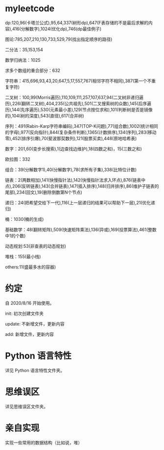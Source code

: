 # myleetcode
dp:120,96(卡塔兰公式),95,64,337(树形dp),647(F表存储的不是最后求解的内容),416(分解数字),1024(优化dp),746(dp最佳例子)

图论:785,207,210,130,733,529,79(找出指定顺序的路径)

二分法：35,153,154

数学归纳法：1025

求多个数组的重合部分：632

字符串：415,696,93,43,20,647,5,17,557,767(相邻字符不相同),387(第一个不重复字符)

二叉树：100,99(Morris遍历),110,109,111,257,107,637,94(二叉树非递归遍历),226(翻转二叉树),404,235(公共祖先),501(二叉搜索树的众数),145(后序遍历),144(先序遍历),530(元素最小差),129(节点按位求和),101(判断树是否是镜像的),104(树的深度),543(直径),617(合并树)

序列：491(Rabin-Karp字符串编码),347(TOP-K问题),77(组合数),1002(统计相同的字母),977(反向指针),844(复杂条件判断),1365(计数排序),134(序列),283(移动零),452(排序引爆),70(斐波那契数列),121(股票买卖),448(原地哈希表)

数字：201,60(变步长搜索),1(边查找边维护),18(四数之和)，15(三数之和)

欧拉图：332

组合：39(分解数字1),40(分解数字),78(求所有子集),338(比特位计数)

链表：2(两数相加),141(快慢指针法),142(快慢指针法求入环点),876(链表中点),206(反转链表),143(合并链表),147(插入排序),148(归并排序),86(维护子链表的尾部),234(回文),19(删除倒数第N个节点)

递归：24(把希望交给下一代),116(上一层递归的结果可以帮助下一层),21(优化递归)

桶：1030(桶的生成)

基础数学：48(翻转矩阵),509(快速矩阵乘法),136(异或),169(投票算法),461(整数中1的个数)

动态规划:53(非查表的动态规划)

堆栈：155(最小栈)

others:11(盛最多水的容器)

# 约定
自 2020/8/16 开始使用。

init: 初次创建文件夹

update: 不新增文件，更新内容

add: 新增文件，更新内容

# Python 语言特性
详见 Python 语言特性文件夹。

# 思维误区
详见思维误区文件夹。

# 亲自实现
实现一些常用的数据结构（比如说，堆）
